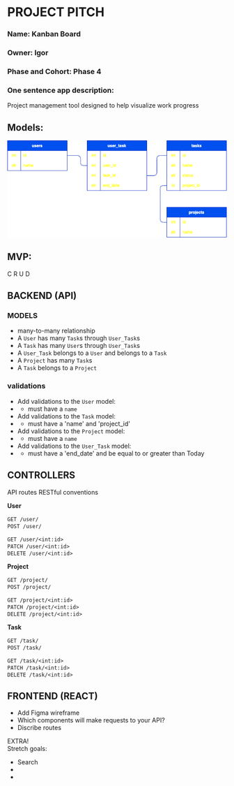 # PROJECT PITCH
### Name: Kanban Board
### Owner: Igor 

### Phase and Cohort:  Phase 4



### One sentence app description:
Project management tool designed to help visualize work progress


## Models: 
![domainmodel](./dbdiagram.png)


## MVP:
C
R
U
D


## BACKEND (API)
### MODELS
* many-to-many relationship
* A `User` has many `Task`s through `User_Task`s
* A `Task` has many `User`s through `User_Task`s 
* A `User_Task` belongs to a `User` and belongs to a `Task`
* A `Project` has many `Task`s 
* A `Task` belongs to a `Project`


### validations 
* Add validations to the `User` model:
* - must have a `name`
* Add validations to the `Task` model:
* - must have a 'name' and 'project_id'
* Add validations to the `Project` model:
* - must have a `name`
* Add validations to the `User_Task` model:
* - must have a 'end_date' and be equal to or greater than Today

## CONTROLLERS
​​API routes 
RESTful conventions 

**User**
```
GET /user/
POST /user/
```

```
GET /user/<int:id>
PATCH /user/<int:id>
DELETE /user/<int:id>
```
**Project**
```
GET /project/
POST /project/
```

```
GET /project/<int:id>
PATCH /project/<int:id>
DELETE /project/<int:id>
```
**Task**
```
GET /task/
POST /task/
```

```
GET /task/<int:id>
PATCH /task/<int:id>
DELETE /task/<int:id>
```
## FRONTEND (REACT)

- Add Figma wireframe   
- Which components will make requests to your API?  
- Discribe routes


EXTRA!  
Stretch goals:
- Search
- 
-